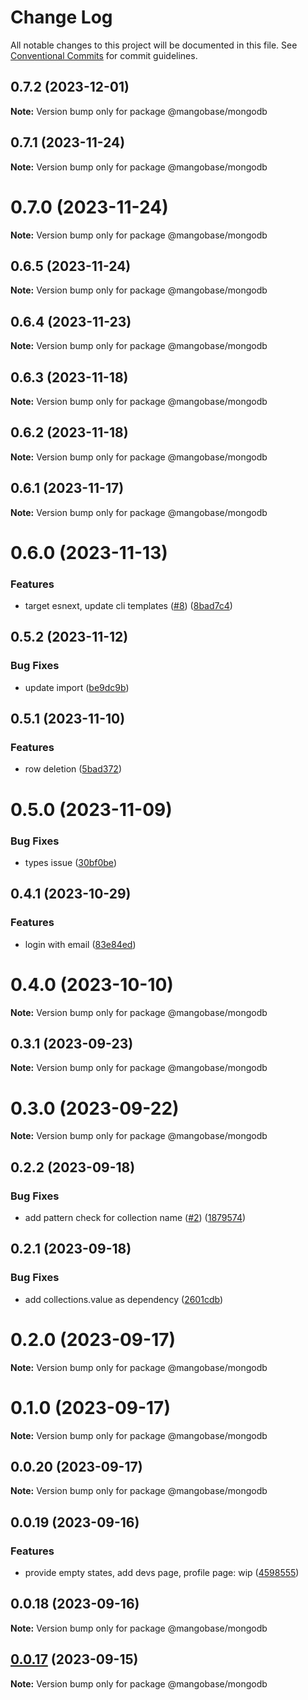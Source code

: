 # Change Log

All notable changes to this project will be documented in this file.
See [Conventional Commits](https://conventionalcommits.org) for commit guidelines.

## 0.7.2 (2023-12-01)

**Note:** Version bump only for package @mangobase/mongodb

## 0.7.1 (2023-11-24)

**Note:** Version bump only for package @mangobase/mongodb

# 0.7.0 (2023-11-24)

**Note:** Version bump only for package @mangobase/mongodb

## 0.6.5 (2023-11-24)

**Note:** Version bump only for package @mangobase/mongodb

## 0.6.4 (2023-11-23)

**Note:** Version bump only for package @mangobase/mongodb

## 0.6.3 (2023-11-18)

**Note:** Version bump only for package @mangobase/mongodb

## 0.6.2 (2023-11-18)

**Note:** Version bump only for package @mangobase/mongodb

## 0.6.1 (2023-11-17)

**Note:** Version bump only for package @mangobase/mongodb

# 0.6.0 (2023-11-13)

### Features

- target esnext, update cli templates ([#8](https://github.com/blackmann/mangobase/issues/8)) ([8bad7c4](https://github.com/blackmann/mangobase/commit/8bad7c4cd3276ae872779bb3301f20d957cd3b7a))

## 0.5.2 (2023-11-12)

### Bug Fixes

- update import ([be9dc9b](https://github.com/blackmann/mangobase/commit/be9dc9beb064875950db19ca9fa768cd5dbc5ac8))

## 0.5.1 (2023-11-10)

### Features

- row deletion ([5bad372](https://github.com/blackmann/mangobase/commit/5bad372d9635a119c2713fe4c4e2bf580d591821))

# 0.5.0 (2023-11-09)

### Bug Fixes

- types issue ([30bf0be](https://github.com/blackmann/mangobase/commit/30bf0be49732f7df0aa8b9a076bdbfc4492296db))

## 0.4.1 (2023-10-29)

### Features

- login with email ([83e84ed](https://github.com/blackmann/mangobase/commit/83e84edee594be266afd1d39e3913f6810f9a615))

# 0.4.0 (2023-10-10)

**Note:** Version bump only for package @mangobase/mongodb

## 0.3.1 (2023-09-23)

**Note:** Version bump only for package @mangobase/mongodb

# 0.3.0 (2023-09-22)

**Note:** Version bump only for package @mangobase/mongodb

## 0.2.2 (2023-09-18)

### Bug Fixes

- add pattern check for collection name ([#2](https://github.com/blackmann/mangobase/issues/2)) ([1879574](https://github.com/blackmann/mangobase/commit/18795743ccbc8449190e663544576cbeb161a7a1))

## 0.2.1 (2023-09-18)

### Bug Fixes

- add collections.value as dependency ([2601cdb](https://github.com/blackmann/mangobase/commit/2601cdb4870a2e48333802fd431496e1ad4d8a2c))

# 0.2.0 (2023-09-17)

**Note:** Version bump only for package @mangobase/mongodb

# 0.1.0 (2023-09-17)

**Note:** Version bump only for package @mangobase/mongodb

## 0.0.20 (2023-09-17)

**Note:** Version bump only for package @mangobase/mongodb

## 0.0.19 (2023-09-16)

### Features

- provide empty states, add devs page, profile page: wip ([4598555](https://github.com/blackmann/mangobase/commit/45985557cafa116e9860cd1f0070f4b4eb0668a7))

## 0.0.18 (2023-09-16)

**Note:** Version bump only for package @mangobase/mongodb

## [0.0.17](https://github.com/blackmann/mangobase/compare/v0.0.16...v0.0.17) (2023-09-15)

**Note:** Version bump only for package @mangobase/mongodb
